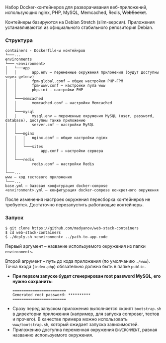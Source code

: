 Набор Docker-контейнеров для разворачивания веб-приложений, использующих nginx, PHP, MySQL, Memcached, Redis, ~~WebSocket~~.

Контейнеры базируются на Debian Stretch (slim-версия). Приложения устанавливаются из официального стабильного репозитория Debian.

### Структура

```
containers - Dockerfile-ы контейнров
└───...
environments
└─── <environment>
│   └───app
│   │       app.env – переменные окружения приложения (будут доступны через getenv)
│   │       fpm-global.conf – общие настройки PHP-FPM
│   │       fpm-www.conf – настройки пула www
│   │       php.ini – настройки PHP
│   │
│   └───memcached
│   │       memcached.conf – настройки Memcached
│   │
│   └───mysql
│   │       mysql.env – переменные окружения MySQL (user, password, database), доступны также приложению
│   │       server.cnf – настройки MySQL
│   │
│   └───nginx
│   │   │   nginx.conf – общие настройки nginx
│   │   │   
│   │   └───sites
│   │           app.conf – настройки сервера
│   │
│   └───redis
│           redis.conf – настройки Redis
│
└───...
www – код тестового приложения
└───...
base.yml – базовая конфигурация docker-compose
<environment>.yml – конфигурация docker-compose конкретного окружения
```

После изменения настроек окружения пересборка контейнеров не требуется. Достаточно перезапустить работающие контейнеры.

### Запуск

```
$ git clone https://github.com/madyanov/web-stack-containers
$ cd web-stack-containers
$ ./deply.sh <environment> ../path-to-app-code
```

Первый аргумент – название используемого окружения из папки `environments`.

Второй агрумент – путь до кода приложения (по умолчанию `./www`). Точка входа (`index.php`) обязательно должна быть в папке `public`.

- **При первом запуске будет сгенерирован root password MySQL, его нужно сохранить:**
    ```
    ========================
    Generated root password: **********
    ========================
    ```
- Сразу перед запуском приложения выполняется скрипт `bootstrap.sh` в директории приложения (например, для запуска composer, тестов и прочего). В качестве примера можно использовать `www/bootstrap.sh`, который ожидает запуска зависимостей.
- Приложению доступна переменная окружения `ENVIRONMENT`, равная названию используемого окружения.